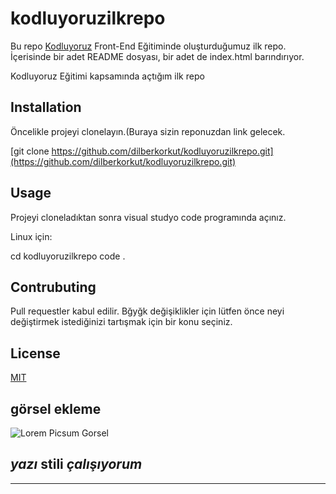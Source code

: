 # kodluyoruzilkrepo
Bu repo [Kodluyoruz](https://kodluyoruz.org/tr/kodluyoruz/) Front-End Eğitiminde oluşturduğumuz ilk repo. İçerisinde bir adet README dosyası, bir adet de index.html barındırıyor.

Kodluyoruz Eğitimi kapsamında açtığım ilk repo

## Installation

Öncelikle projeyi clonelayın.(Buraya sizin reponuzdan link gelecek.

[git clone https://github.com/dilberkorkut/kodluyoruzilkrepo.git](https://github.com/dilberkorkut/kodluyoruzilkrepo.git)


## Usage 

Projeyi cloneladıktan sonra visual studyo code programında açınız.

Linux için:

cd kodluyoruzilkrepo
code .

## Contrubuting 

Pull requestler kabul edilir. Bğyğk değişiklikler için lütfen önce neyi değiştirmek istediğinizi tartışmak için bir konu seçiniz.

## License

[MIT](https://choosealicense.com/licenses/mit/)

## görsel ekleme

![Lorem Picsum Gorsel](https://picsum.photos/id/1/200/300)

*yazı* **stili** ***çalışıyorum***
---
----------------
